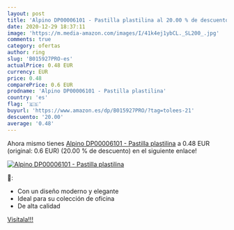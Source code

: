 ```yaml
---
layout: post
title: 'Alpino DP00006101 - Pastilla plastilina al 20.00 % de descuento'
date: 2020-12-29 18:37:11
image: 'https://m.media-amazon.com/images/I/41k4ej1ybCL._SL200_.jpg'
comments: true
category: ofertas
author: ring
slug: 'B015927PRO-es'
actualPrice: 0.48 EUR
currency: EUR
price: 0.48
comparePrice: 0.6 EUR
prodname: 'Alpino DP00006101 - Pastilla plastilina'
country: 'es'
flag: '🇪🇸'
buyurl: 'https://www.amazon.es/dp/B015927PRO/?tag=tolees-21'
descuento: '20.00'
average: '0.48'
---
```


Ahora mismo tienes [Alpino DP00006101 - Pastilla plastilina](https://www.amazon.es/dp/B015927PRO/?tag=tolees-21) a 0.48 EUR (original: 0.6 EUR) (20.00 %  de descuento) en el siguiente enlace!

[![Alpino DP00006101 - Pastilla plastilina](https://m.media-amazon.com/images/I/41k4ej1ybCL._SL200_.jpg)](https://www.amazon.es/dp/B015927PRO/?tag=tolees-21)

🔎:

- Con un diseño moderno y elegante
- Ideal para su colección de oficina
- De alta calidad

[Visítala!!!](https://www.amazon.es/dp/B015927PRO/?tag=tolees-21)
